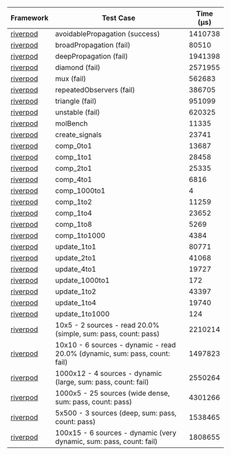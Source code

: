 | Framework | Test Case | Time (μs) |
| --- | --- | --- |
| [riverpod](https://github.com/rrousselGit/riverpod) | avoidablePropagation (success) | 1410738 |
| [riverpod](https://github.com/rrousselGit/riverpod) | broadPropagation (fail) | 80510 |
| [riverpod](https://github.com/rrousselGit/riverpod) | deepPropagation (fail) | 1941398 |
| [riverpod](https://github.com/rrousselGit/riverpod) | diamond (fail) | 2571955 |
| [riverpod](https://github.com/rrousselGit/riverpod) | mux (fail) | 562683 |
| [riverpod](https://github.com/rrousselGit/riverpod) | repeatedObservers (fail) | 386705 |
| [riverpod](https://github.com/rrousselGit/riverpod) | triangle (fail) | 951099 |
| [riverpod](https://github.com/rrousselGit/riverpod) | unstable (fail) | 620325 |
| [riverpod](https://github.com/rrousselGit/riverpod) | molBench | 11335 |
| [riverpod](https://github.com/rrousselGit/riverpod) | create_signals | 23741 |
| [riverpod](https://github.com/rrousselGit/riverpod) | comp_0to1 | 13687 |
| [riverpod](https://github.com/rrousselGit/riverpod) | comp_1to1 | 28458 |
| [riverpod](https://github.com/rrousselGit/riverpod) | comp_2to1 | 25335 |
| [riverpod](https://github.com/rrousselGit/riverpod) | comp_4to1 | 6816 |
| [riverpod](https://github.com/rrousselGit/riverpod) | comp_1000to1 | 4 |
| [riverpod](https://github.com/rrousselGit/riverpod) | comp_1to2 | 11259 |
| [riverpod](https://github.com/rrousselGit/riverpod) | comp_1to4 | 23652 |
| [riverpod](https://github.com/rrousselGit/riverpod) | comp_1to8 | 5269 |
| [riverpod](https://github.com/rrousselGit/riverpod) | comp_1to1000 | 4384 |
| [riverpod](https://github.com/rrousselGit/riverpod) | update_1to1 | 80771 |
| [riverpod](https://github.com/rrousselGit/riverpod) | update_2to1 | 41068 |
| [riverpod](https://github.com/rrousselGit/riverpod) | update_4to1 | 19727 |
| [riverpod](https://github.com/rrousselGit/riverpod) | update_1000to1 | 172 |
| [riverpod](https://github.com/rrousselGit/riverpod) | update_1to2 | 43397 |
| [riverpod](https://github.com/rrousselGit/riverpod) | update_1to4 | 19740 |
| [riverpod](https://github.com/rrousselGit/riverpod) | update_1to1000 | 124 |
| [riverpod](https://github.com/rrousselGit/riverpod) | 10x5 - 2 sources - read 20.0% (simple, sum: pass, count: pass) | 2210214 |
| [riverpod](https://github.com/rrousselGit/riverpod) | 10x10 - 6 sources - dynamic - read 20.0% (dynamic, sum: pass, count: fail) | 1497823 |
| [riverpod](https://github.com/rrousselGit/riverpod) | 1000x12 - 4 sources - dynamic (large, sum: pass, count: fail) | 2550264 |
| [riverpod](https://github.com/rrousselGit/riverpod) | 1000x5 - 25 sources (wide dense, sum: pass, count: pass) | 4301266 |
| [riverpod](https://github.com/rrousselGit/riverpod) | 5x500 - 3 sources (deep, sum: pass, count: pass) | 1538465 |
| [riverpod](https://github.com/rrousselGit/riverpod) | 100x15 - 6 sources - dynamic (very dynamic, sum: pass, count: fail) | 1808655 |
